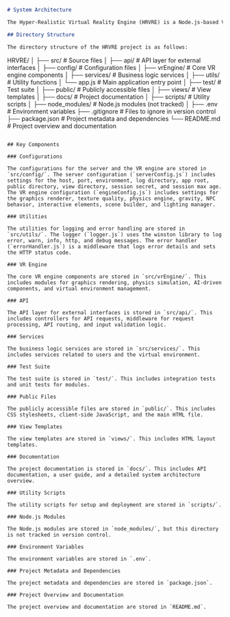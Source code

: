 ```markdown
# System Architecture

The Hyper-Realistic Virtual Reality Engine (HRVRE) is a Node.js-based VR engine designed to create hyper-realistic virtual environments. The system architecture is meticulously crafted to support the complex and multi-faceted nature of the HRVRE project.

## Directory Structure

The directory structure of the HRVRE project is as follows:

```
HRVRE/
│
├── src/                                  # Source files
│   ├── api/                              # API layer for external interfaces
│   ├── config/                           # Configuration files
│   ├── vrEngine/                         # Core VR engine components
│   ├── services/                         # Business logic services
│   ├── utils/                            # Utility functions
│   └── app.js                            # Main application entry point
│
├── test/                                 # Test suite
│
├── public/                               # Publicly accessible files
│
├── views/                                # View templates
│
├── docs/                                 # Project documentation
│
├── scripts/                              # Utility scripts
│
├── node_modules/                         # Node.js modules (not tracked)
│
├── .env                                  # Environment variables
├── .gitignore                            # Files to ignore in version control
├── package.json                          # Project metadata and dependencies
└── README.md                             # Project overview and documentation
```

## Key Components

### Configurations

The configurations for the server and the VR engine are stored in `src/config/`. The server configuration (`serverConfig.js`) includes settings for the host, port, environment, log directory, app root, public directory, view directory, session secret, and session max age. The VR engine configuration (`engineConfig.js`) includes settings for the graphics renderer, texture quality, physics engine, gravity, NPC behavior, interactive elements, scene builder, and lighting manager.

### Utilities

The utilities for logging and error handling are stored in `src/utils/`. The logger (`logger.js`) uses the winston library to log error, warn, info, http, and debug messages. The error handler (`errorHandler.js`) is a middleware that logs error details and sets the HTTP status code.

### VR Engine

The core VR engine components are stored in `src/vrEngine/`. This includes modules for graphics rendering, physics simulation, AI-driven components, and virtual environment management.

### API

The API layer for external interfaces is stored in `src/api/`. This includes controllers for API requests, middleware for request processing, API routing, and input validation logic.

### Services

The business logic services are stored in `src/services/`. This includes services related to users and the virtual environment.

### Test Suite

The test suite is stored in `test/`. This includes integration tests and unit tests for modules.

### Public Files

The publicly accessible files are stored in `public/`. This includes CSS stylesheets, client-side JavaScript, and the main HTML file.

### View Templates

The view templates are stored in `views/`. This includes HTML layout templates.

### Documentation

The project documentation is stored in `docs/`. This includes API documentation, a user guide, and a detailed system architecture overview.

### Utility Scripts

The utility scripts for setup and deployment are stored in `scripts/`.

### Node.js Modules

The Node.js modules are stored in `node_modules/`, but this directory is not tracked in version control.

### Environment Variables

The environment variables are stored in `.env`.

### Project Metadata and Dependencies

The project metadata and dependencies are stored in `package.json`.

### Project Overview and Documentation

The project overview and documentation are stored in `README.md`.
```
